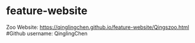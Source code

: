 # feature-website

Zoo Website:
https://qinglingchen.github.io/feature-website/Qingszoo.html
#Github username:  QinglingChen
